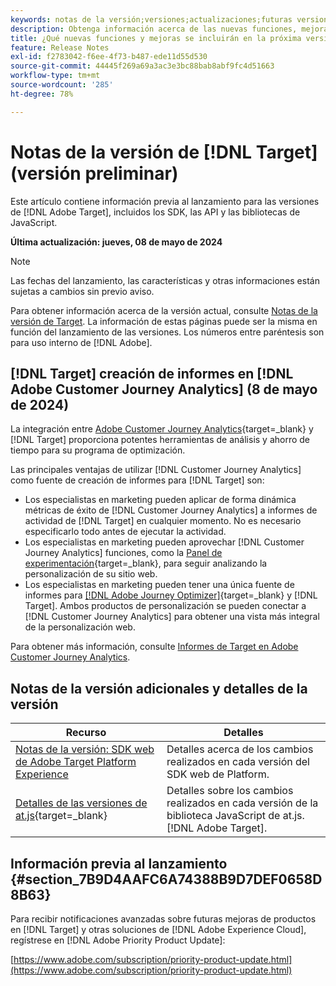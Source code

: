 ```yaml
---
keywords: notas de la versión;versiones;actualizaciones;futuras versiones;mejoras;nuevas funciones;correcciones;actualizaciones;versión preliminar
description: Obtenga información acerca de las nuevas funciones, mejoras y correcciones que incluirá la próxima versión de [!DNL Adobe Target], incluidos los SDK, las API y las bibliotecas de JavaScript.
title: ¿Qué nuevas funciones y mejoras se incluirán en la próxima versión de  [!DNL Target] ?
feature: Release Notes
exl-id: f2783042-f6ee-4f73-b487-ede11d55d530
source-git-commit: 44445f269a69a3ac3e3bc88bab8abf9fc4d51663
workflow-type: tm+mt
source-wordcount: '285'
ht-degree: 78%

---
```


# Notas de la versión de [!DNL Target] (versión preliminar)

Este artículo contiene información previa al lanzamiento para las versiones de [!DNL Adobe Target], incluidos los SDK, las API y las bibliotecas de JavaScript.

**Última actualización: jueves, 08 de mayo de 2024**

>[!NOTE]
>
>Las fechas del lanzamiento, las características y otras informaciones están sujetas a cambios sin previo aviso.
>
>Para obtener información acerca de la versión actual, consulte [Notas de la versión de Target](release-notes.md). La información de estas páginas puede ser la misma en función del lanzamiento de las versiones. Los números entre paréntesis son para uso interno de [!DNL Adobe].

## [!DNL Target] creación de informes en [!DNL Adobe Customer Journey Analytics] (8 de mayo de 2024)

La integración entre [Adobe Customer Journey Analytics](https://experienceleague.adobe.com/en/docs/customer-journey-analytics){target=_blank} y [!DNL Target] proporciona potentes herramientas de análisis y ahorro de tiempo para su programa de optimización.

Las principales ventajas de utilizar [!DNL Customer Journey Analytics] como fuente de creación de informes para [!DNL Target] son:

* Los especialistas en marketing pueden aplicar de forma dinámica métricas de éxito de [!DNL Customer Journey Analytics] a informes de actividad de [!DNL Target] en cualquier momento. No es necesario especificarlo todo antes de ejecutar la actividad.
* Los especialistas en marketing pueden aprovechar [!DNL Customer Journey Analytics] funciones, como la [Panel de experimentación](https://experienceleague.adobe.com/en/docs/analytics-platform/using/cja-workspace/panels/experimentation){target=_blank}, para seguir analizando la personalización de su sitio web.
* Los especialistas en marketing pueden tener una única fuente de informes para [[!DNL Adobe Journey Optimizer]](https://experienceleague.adobe.com/en/docs/journey-optimizer/using/reporting/cja-ajo){target=_blank} y [!DNL Target]. Ambos productos de personalización se pueden conectar a [!DNL Customer Journey Analytics] para obtener una vista más integral de la personalización web.

Para obtener más información, consulte [Informes de Target en Adobe Customer Journey Analytics](/help/main/c-integrating-target-with-mac/cja/target-reporting-in-cja.md).

## Notas de la versión adicionales y detalles de la versión

| Recurso | Detalles |
|--- |--- |
| [Notas de la versión: SDK web de Adobe Target Platform Experience](https://experienceleague.adobe.com/docs/experience-platform/edge/release-notes.html?lang=es) | Detalles acerca de los cambios realizados en cada versión del SDK web de Platform. |
| [Detalles de las versiones de at.js](https://experienceleague.corp.adobe.com/docs/target-dev/developer/client-side/at-js-implementation/target-atjs-versions.html?lang=es){target=_blank} | Detalles sobre los cambios realizados en cada versión de la biblioteca JavaScript de at.js. [!DNL Adobe Target]. |

## Información previa al lanzamiento {#section_7B9D4AAFC6A74388B9D7DEF0658D8B63}

Para recibir notificaciones avanzadas sobre futuras mejoras de productos en [!DNL Target] y otras soluciones de [!DNL Adobe Experience Cloud], regístrese en [!DNL Adobe Priority Product Update]:

[https://www.adobe.com/subscription/priority-product-update.html](https://www.adobe.com/subscription/priority-product-update.html)
